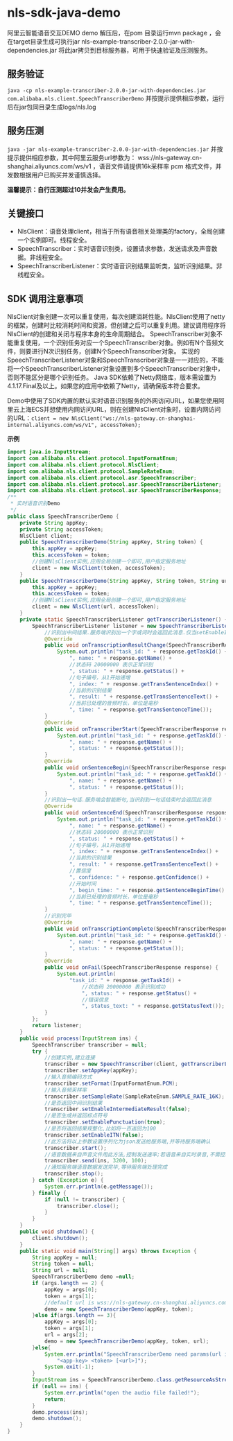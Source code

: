 # nls-sdk-java-demo
阿里云智能语音交互DEMO
demo 解压后，在pom 目录运行mvn package ，会在target目录生成可执行jar nls-example-transcriber-2.0.0-jar-with-dependencies.jar 将此jar拷贝到目标服务器，可用于快速验证及压测服务。

## 服务验证
 
```java -cp nls-example-transcriber-2.0.0-jar-with-dependencies.jar com.alibaba.nls.client.SpeechTranscriberDemo```
并按提示提供相应参数，运行后在jar包同目录生成logs/nls.log

## 服务压测
```java -jar nls-example-transcriber-2.0.0-jar-with-dependencies.jar```
并按提示提供相应参数，其中阿里云服务url参数为： wss://nls-gateway.cn-shanghai.aliyuncs.com/ws/v1 ，语音文件请提供16k采样率 pcm 格式文件，并发数根据用户已购买并发谨慎选择。

**温馨提示：自行压测超过10并发会产生费用。**

## 关键接口
- NlsClient：语音处理client，相当于所有语音相关处理类的factory，全局创建一个实例即可。线程安全。
- SpeechTranscriber：实时语音识别类，设置请求参数，发送请求及声音数据。非线程安全。
- SpeechTranscriberListener：实时语音识别结果监听类，监听识别结果。非线程安全。

## SDK 调用注意事项
NlsClient对象创建一次可以重复使用，每次创建消耗性能。NlsClient使用了netty的框架，创建时比较消耗时间和资源，但创建之后可以重复利用。建议调用程序将NlsClient的创建和关闭与程序本身的生命周期结合。
SpeechTranscriber对象不能重复使用，一个识别任务对应一个SpeechTranscriber对象。例如有N个音频文件，则要进行N次识别任务，创建N个SpeechTranscriber对象。
实现的SpeechTranscriberListener对象和SpeechTranscriber对象是一一对应的，不能将一个SpeechTranscriberListener对象设置到多个SpeechTranscriber对象中，否则不能区分是哪个识别任务。
Java SDK依赖了Netty网络库，版本需设置为4.1.17.Final及以上。如果您的应用中依赖了Netty，请确保版本符合要求。

Demo中使用了SDK内置的默认实时语音识别服务的外网访问URL，如果您使用阿里云上海ECS并想使用内网访问URL，则在创建NlsClient对象时，设置内网访问的URL：```client = new NlsClient("ws://nls-gateway.cn-shanghai-internal.aliyuncs.com/ws/v1", accessToken);```

**示例**
```java
import java.io.InputStream;
import com.alibaba.nls.client.protocol.InputFormatEnum;
import com.alibaba.nls.client.protocol.NlsClient;
import com.alibaba.nls.client.protocol.SampleRateEnum;
import com.alibaba.nls.client.protocol.asr.SpeechTranscriber;
import com.alibaba.nls.client.protocol.asr.SpeechTranscriberListener;
import com.alibaba.nls.client.protocol.asr.SpeechTranscriberResponse;
/**
 * 实时语音识别Demo
 */
public class SpeechTranscriberDemo {
    private String appKey;
    private String accessToken;
    NlsClient client;
    public SpeechTranscriberDemo(String appKey, String token) {
        this.appKey = appKey;
        this.accessToken = token;
        //创建NlsClient实例,应用全局创建一个即可,用户指定服务地址
        client = new NlsClient(token, accessToken);
    }
    public SpeechTranscriberDemo(String appKey, String token, String url) {
        this.appKey = appKey;
        this.accessToken = token;
        //创建NlsClient实例,应用全局创建一个即可,用户指定服务地址
        client = new NlsClient(url, accessToken);
    }
    private static SpeechTranscriberListener getTranscriberListener() {
        SpeechTranscriberListener listener = new SpeechTranscriberListener() {
            //识别出中间结果.服务端识别出一个字或词时会返回此消息.仅当setEnableIntermediateResult(true)时,才会有此类消息返回
            @Override
            public void onTranscriptionResultChange(SpeechTranscriberResponse response) {
                System.out.println("task_id: " + response.getTaskId() +
                    ", name: " + response.getName() +
                    //状态码 20000000 表示正常识别
                    ", status: " + response.getStatus() +
                    //句子编号，从1开始递增
                    ", index: " + response.getTransSentenceIndex() +
                    //当前的识别结果
                    ", result: " + response.getTransSentenceText() +
                    //当前已处理的音频时长，单位是毫秒
                    ", time: " + response.getTransSentenceTime());
            }
            @Override
            public void onTranscriberStart(SpeechTranscriberResponse response) {
                System.out.println("task_id: " + response.getTaskId() +
                    ", name: " + response.getName() +
                    ", status: " + response.getStatus());
            }
            @Override
            public void onSentenceBegin(SpeechTranscriberResponse response) {
                System.out.println("task_id: " + response.getTaskId() +
                    ", name: " + response.getName() +
                    ", status: " + response.getStatus());
            }
            //识别出一句话.服务端会智能断句,当识别到一句话结束时会返回此消息
            @Override
            public void onSentenceEnd(SpeechTranscriberResponse response) {
                System.out.println("task_id: " + response.getTaskId() +
                    ", name: " + response.getName() +
                    //状态码 20000000 表示正常识别
                    ", status: " + response.getStatus() +
                    //句子编号，从1开始递增
                    ", index: " + response.getTransSentenceIndex() +
                    //当前的识别结果
                    ", result: " + response.getTransSentenceText() +
                    //置信度
                    ", confidence: " + response.getConfidence() +
                    //开始时间
                    ", begin_time: " + response.getSentenceBeginTime() +
                    //当前已处理的音频时长，单位是毫秒
                    ", time: " + response.getTransSentenceTime());
            }
            //识别完毕
            @Override
            public void onTranscriptionComplete(SpeechTranscriberResponse response) {
                System.out.println("task_id: " + response.getTaskId() +
                    ", name: " + response.getName() +
                    ", status: " + response.getStatus());
            }
            @Override
            public void onFail(SpeechTranscriberResponse response) {
                System.out.println(
                    "task_id: " + response.getTaskId() +
                        //状态码 20000000 表示识别成功
                        ", status: " + response.getStatus() +
                        //错误信息
                        ", status_text: " + response.getStatusText());
            }
        };
        return listener;
    }
    public void process(InputStream ins) {
        SpeechTranscriber transcriber = null;
        try {
            //创建实例,建立连接
            transcriber = new SpeechTranscriber(client, getTranscriberListener());
            transcriber.setAppKey(appKey);
            //输入音频编码方式
            transcriber.setFormat(InputFormatEnum.PCM);
            //输入音频采样率
            transcriber.setSampleRate(SampleRateEnum.SAMPLE_RATE_16K);
            //是否返回中间识别结果
            transcriber.setEnableIntermediateResult(false);
            //是否生成并返回标点符号
            transcriber.setEnablePunctuation(true);
            //是否将返回结果规整化,比如将一百返回为100
            transcriber.setEnableITN(false);
            //此方法将以上参数设置序列化为json发送给服务端,并等待服务端确认
            transcriber.start();
            //语音数据来自声音文件用此方法,控制发送速率;若语音来自实时录音,不需控制发送速率直接调用 transcriber.sent(ins)即可
            transcriber.send(ins, 3200, 100);
            //通知服务端语音数据发送完毕,等待服务端处理完成
            transcriber.stop();
        } catch (Exception e) {
            System.err.println(e.getMessage());
        } finally {
            if (null != transcriber) {
                transcriber.close();
            }
        }
    }
    public void shutdown() {
        client.shutdown();
    }
    public static void main(String[] args) throws Exception {
        String appKey = null;
        String token = null;
        String url = null;
        SpeechTranscriberDemo demo =null;
        if (args.length == 2) {
            appKey = args[0];
            token = args[1];
            //default url is wss://nls-gateway.cn-shanghai.aliyuncs.com/ws/v1
            demo = new SpeechTranscriberDemo(appKey, token);
        }else if(args.length == 3){
            appKey = args[0];
            token = args[1];
            url = args[2];
            demo = new SpeechTranscriberDemo(appKey, token, url);
        }else{
            System.err.println("SpeechTranscriberDemo need params(url is optional): " +
                "<app-key> <token> [<url>]");
            System.exit(-1);
        }
        InputStream ins = SpeechTranscriberDemo.class.getResourceAsStream("/nls-sample-16k.wav");
        if (null == ins) {
            System.err.println("open the audio file failed!");
            return;
        }
        demo.process(ins);
        demo.shutdown();
    }
}
```
